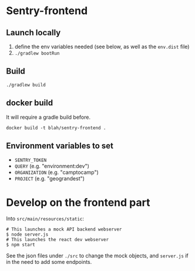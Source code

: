 # Sentry-frontend

## Launch locally

1. define the env variables needed (see below, as well as the `env.dist` file)
2. `./gradlew bootRun`

## Build

`./gradlew build`

## docker build

It will require a gradle build before.

`docker build -t blah/sentry-frontend .`

## Environment variables to set

* `SENTRY_TOKEN`
* `QUERY` (e.g. "environment:dev")
* `ORGANIZATION` (e.g. "camptocamp")
* `PROJECT` (e.g. "geograndest")

# Develop on the frontend part

Into `src/main/resources/static`:

```
# This launches a mock API backend webserver
$ node server.js
# This launches the react dev webserver
$ npm start
```

See the json files under `./src` to change the mock
objects, and `server.js` if in the need to add some endpoints.

